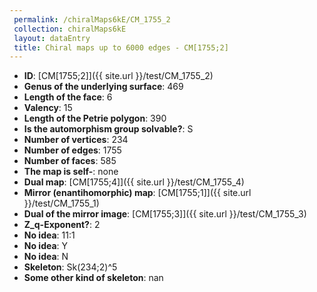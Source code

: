 ```yaml
--- 
 permalink: /chiralMaps6kE/CM_1755_2 
 collection: chiralMaps6kE
 layout: dataEntry
 title: Chiral maps up to 6000 edges - CM[1755;2]
---
```


- **ID**: [CM[1755;2]]({{ site.url }}/test/CM_1755_2)
- **Genus of the underlying surface**: 469
- **Length of the face**: 6
- **Valency**: 15
- **Length of the Petrie polygon**: 390
- **Is the automorphism group solvable?**: S
- **Number of vertices**: 234
- **Number of edges**: 1755
- **Number of faces**: 585
- **The map is self-**: none
- **Dual map**: [CM[1755;4]]({{ site.url }}/test/CM_1755_4)
- **Mirror (enantihomorphic) map**: [CM[1755;1]]({{ site.url }}/test/CM_1755_1)
- **Dual of the mirror image**: [CM[1755;3]]({{ site.url }}/test/CM_1755_3)
- **Z_q-Exponent?**: 2
- **No idea**:  11:1
- **No idea**: Y
- **No idea**: N
- **Skeleton**: Sk(234;2)^5
- **Some other kind of skeleton**: nan
